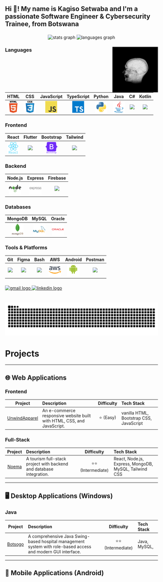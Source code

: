<h2 align="left">Hi 👋! My name is Kagiso Setwaba and I'm a passionate Software Engineer & Cybersecurity Trainee, from Botswana</h2>

###

<div align="center">
  <img src="https://github-readme-stats.vercel.app/api?username=zingerw1&hide_title=false&hide_rank=false&show_icons=true&include_all_commits=true&count_private=true&disable_animations=false&theme=dracula&locale=en&hide_border=false" height="150" alt="stats graph"  />
  <img src="https://github-readme-stats.vercel.app/api/top-langs?username=zingerw1&locale=en&hide_title=false&layout=compact&card_width=320&langs_count=5&theme=dracula&hide_border=false" height="150" alt="languages graph"  />
</div>

###

<img align="right" height="150" src="https://raw.githubusercontent.com/zingerw1/zingerw1/main/HeadSpinning.gif" />


###


<h3 align="left">Languages</h3>

| HTML | CSS | JavaScript | TypeScript | Python | Java | C# | Kotlin |
|:----:|:---:|:----------:|:----------:|:------:|:----:|:--:|:------:|
| <img src="https://raw.githubusercontent.com/devicons/devicon/master/icons/html5/html5-original-wordmark.svg" width="40"/> | <img src="https://raw.githubusercontent.com/devicons/devicon/master/icons/css3/css3-original-wordmark.svg" width="40"/> | <img src="https://raw.githubusercontent.com/devicons/devicon/master/icons/javascript/javascript-original.svg" width="40"/> | <img src="https://raw.githubusercontent.com/devicons/devicon/master/icons/typescript/typescript-original.svg" width="40"/> | <img src="https://raw.githubusercontent.com/devicons/devicon/master/icons/python/python-original.svg" width="40"/> | <img src="https://raw.githubusercontent.com/devicons/devicon/master/icons/java/java-original.svg" width="40"/> | <img src="https://cdn.jsdelivr.net/gh/devicons/devicon/icons/csharp/csharp-original.svg" width="40"/> | <img src="https://www.vectorlogo.zone/logos/kotlinlang/kotlinlang-icon.svg" width="40"/> |

<h3 align="left">Frontend</h3>

| React | Flutter | Bootstrap | Tailwind |
|:-----:|:------:|:--------:|:--------:|
| <img src="https://raw.githubusercontent.com/devicons/devicon/master/icons/react/react-original-wordmark.svg" width="40"/> | <img src="https://www.vectorlogo.zone/logos/flutterio/flutterio-icon.svg" width="40"/> | <img src="https://raw.githubusercontent.com/devicons/devicon/master/icons/bootstrap/bootstrap-plain-wordmark.svg" width="40"/> | <img src="https://www.vectorlogo.zone/logos/tailwindcss/tailwindcss-icon.svg" width="40"/> |

<h3 align="left">Backend</h3>

| Node.js | Express | Firebase |
|:-------:|:-------:|:--------:|
| <img src="https://raw.githubusercontent.com/devicons/devicon/master/icons/nodejs/nodejs-original-wordmark.svg" width="40"/> | <img src="https://raw.githubusercontent.com/devicons/devicon/master/icons/express/express-original-wordmark.svg" width="40"/> | <img src="https://www.vectorlogo.zone/logos/firebase/firebase-icon.svg" width="40"/> |

<h3 align="left">Databases</h3>

| MongoDB | MySQL | Oracle |
|:-------:|:----:|:------:|
| <img src="https://raw.githubusercontent.com/devicons/devicon/master/icons/mongodb/mongodb-original-wordmark.svg" width="40"/> | <img src="https://raw.githubusercontent.com/devicons/devicon/master/icons/mysql/mysql-original-wordmark.svg" width="40"/> | <img src="https://raw.githubusercontent.com/devicons/devicon/master/icons/oracle/oracle-original.svg" width="40"/> |

<h3 align="left">Tools & Platforms</h3>

| Git | Figma | Bash | AWS | Android | Postman |
|:---:|:----:|:---:|:--:|:------:|:-------:|
| <img src="https://www.vectorlogo.zone/logos/git-scm/git-scm-icon.svg" width="40"/> | <img src="https://www.vectorlogo.zone/logos/figma/figma-icon.svg" width="40"/> | <img src="https://www.vectorlogo.zone/logos/gnu_bash/gnu_bash-icon.svg" width="40"/> | <img src="https://raw.githubusercontent.com/devicons/devicon/master/icons/amazonwebservices/amazonwebservices-original-wordmark.svg" width="40"/> | <img src="https://raw.githubusercontent.com/devicons/devicon/master/icons/android/android-original-wordmark.svg" width="40"/> | <img src="https://www.vectorlogo.zone/logos/getpostman/getpostman-icon.svg" width="40"/> |



###

<div align="left">
  <a href="mailto:k.setwaba04@gmail.com" target="_blank">
    <img src="https://img.shields.io/static/v1?message=Gmail&logo=gmail&label=&color=D14836&logoColor=white&labelColor=&style=for-the-badge" height="35" alt="gmail logo"  />
  </a>
  <a href="https://www.linkedin.com/in/kagiso-setwaba-ab465b261/" target="_blank">
    <img src="https://img.shields.io/static/v1?message=LinkedIn&logo=linkedin&label=&color=0077B5&logoColor=white&labelColor=&style=for-the-badge" height="35" alt="linkedin logo"  />
  </a>
</div>


###

<br clear="both">

<picture>
  <source media="(prefers-color-scheme: dark)" srcset="https://raw.githubusercontent.com/zingerw1/zingerw1/output/snake_dark.svg" />
  <source media="(prefers-color-scheme: light)" srcset="https://raw.githubusercontent.com/zingerw1/zingerw1/output/snake_light.svg" />
  <img src="https://raw.githubusercontent.com/zingerw1/zingerw1/output/snake_light.svg" alt="Snake animation" />
</picture>


# Projects

---

## 🌐 Web Applications




### Frontend
| Project | Description | Difficulty | Tech Stack |
|:-------:|:-----------|:----------:|:-----------|
| [UnwindApparel](https://github.com/zingerw1/UnwindApparel) | An e-commerce responsive website built with HTML, CSS, and JavaScript. | ⭐ (Easy) | vanilla HTML, Bootstrap CSS, JavaScript |




### Full-Stack
| Project | Description | Difficulty | Tech Stack |
|:-------:|:-----------|:----------:|:-----------|
| [Noema](https://github.com/zingerw1/Noema) | A tourism full-stack project with backend and database integration. | ⭐⭐ (Intermediate) |  React, Node.js, Express, MongoDB, MySQL, Tailwind CSS |


---

## 🖥️ Desktop Applications (Windows)




### Java
| Project | Description | Difficulty | Tech Stack |
|:-------:|:-----------|:----------:|:-----------|
| [Botsogo](https://github.com/zingerw1/Botsogo) | A comprehensive Java Swing-based hospital management system with role-based access and modern GUI interface. | ⭐⭐ (Intermediate) | Java, MySQL, |

---



## 📱 Mobile Applications (Android)


